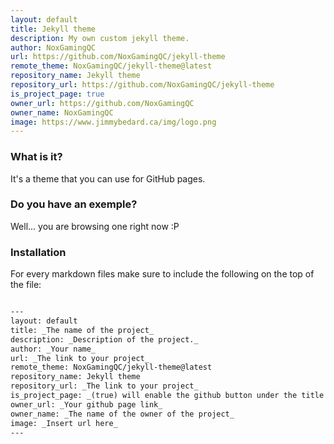 ```yaml
---
layout: default
title: Jekyll theme
description: My own custom jekyll theme.
author: NoxGamingQC
url: https://github.com/NoxGamingQC/jekyll-theme
remote_theme: NoxGamingQC/jekyll-theme@latest
repository_name: Jekyll theme
repository_url: https://github.com/NoxGamingQC/jekyll-theme
is_project_page: true
owner_url: https://github.com/NoxGamingQC
owner_name: NoxGamingQC
image: https://www.jimmybedard.ca/img/logo.png
---
```


### What is it?

It's a theme that you can use for GitHub pages.

### Do you have an exemple?

Well... you are browsing one right now :P

### Installation

For every markdown files make sure to include the following on the top of the file:

```markdown

---
layout: default
title: _The name of the project_
description: _Description of the project._
author: _Your name_
url: _The link to your project_
remote_theme: NoxGamingQC/jekyll-theme@latest
repository_name: Jekyll theme
repository_url: _The link to your project_
is_project_page: _(true) will enable the github button under the title (false) will remove it_
owner_url: _Your github page link_
owner_name: _The name of the owner of the project_
image: _Insert url here_
---

```
